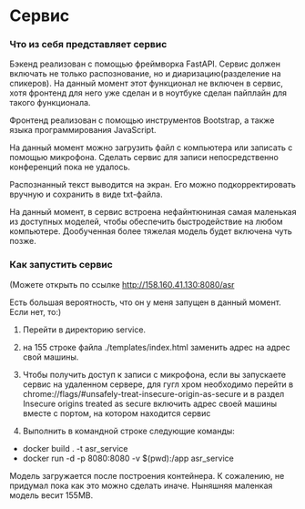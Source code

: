 # Cервис

### Что из себя представляет сервис

Бэкенд реализован с помощью фреймворка FastAPI. Сервис должен включать не только распознование, но и диаризацию(разделение на спикеров). На данный момент этот функционал не включен в сервис, хотя фронтенд для него уже сделан и в ноутбуке сделан пайплайн для такого функционала.

Фронтенд реализован с помощью инструментов Bootstrap, а также языка программирования JavaScript. 

На данный момент можно загрузить файл с компьютера или записать с помощью микрофона. Сделать сервис для записи непосредственно конференций пока не удалось.

Распознанный текст выводится на экран. Его можно подкорректировать вручную и сохранить в виде txt-файла. 

На данный момент, в сервис встроена нефайнтюниная самая маленькая из доступных моделей, чтобы обеспечить быстродействие на любом компьютере. Дообученная более тяжелая модель будет включена чуть позже.

### Как запустить сервис

(Можете открыть по ссылке http://158.160.41.130:8080/asr

Есть большая вероятность, что он у меня запущен в данный момент.  Если нет, то:)

1. Перейти в директорию service.

2. на 155 строке файла ./templates/index.html заменить адрес на адрес свой машины.

3. Чтобы получить доступ к записи с микрофона, если вы запускаете сервис на удаленном сервере, для гугл хром необходимо перейти в chrome://flags/#unsafely-treat-insecure-origin-as-secure и в раздел  Insecure origins treated as secure включить адрес своей машины вместе с портом, на котором находится сервис

4. Выполнить в командной строке следующие команды:

* docker build . -t asr_service
* docker run -d -p 8080:8080 -v $(pwd):/app asr_service

Модель загружается после построения контейнера. К сожалению, не придумал пока как это можно сделать иначе. Ныняшняя маленкая модель весит 155MB.



